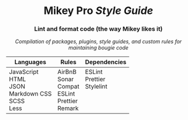 <div width="100%" align="center">

# **Mikey Pro** _Style Guide_

### Lint and format code (the way Mikey likes it)

_Compilation of packages, plugins, style guides, and custom rules for
maintaining bougie code_

<table>
  <thead>
    <tr>
      <th align="center">Languages</th>
      <th align="center">Rules</th>
      <th align="center">Dependencies</th>
    </tr>
  </thead>
  <tbody>
    <tr>
      <td valign="top">
        JavaScript <br />
        HTML <br />
        JSON <br />
        Markdown
        CSS <br />
        SCSS <br />
        Less <br />
      </td>
      <td valign="top">
        AirBnB <br />
        Sonar <br />
        Compat <br />
        ESLint <br />
        Prettier <br />
        Remark
      </td>
      <td valign="top">
        ESLint <br />
        Prettier <br />
        Stylelint
      </td>
    </tr>
  </tbody>
</table>

</div>
